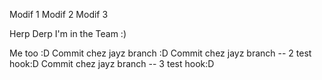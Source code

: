 Modif 1
Modif 2
Modif 3

Herp Derp I'm in the Team :)

Me too :D
Commit chez jayz branch :D
Commit chez jayz branch -- 2 test hook:D
Commit chez jayz branch -- 3 test hook:D